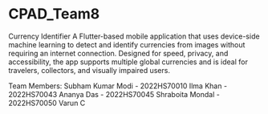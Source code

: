# CPAD_Team8
Currency Identifier
A Flutter-based mobile application that uses device-side machine learning to detect and identify currencies from images without requiring an internet connection. Designed for speed, privacy, and accessibility, the app supports multiple global currencies and is ideal for travelers, collectors, and visually impaired users.

Team Members:
Subham Kumar Modi - 2022HS70010
Ilma Khan - 2022HS70043
Ananya Das - 2022HS70045
Shraboita Mondal - 2022HS70050
Varun C
